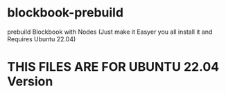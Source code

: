 # blockbook-prebuild
prebuild Blockbook with Nodes (Just make it Easyer you all install it and Requires Ubuntu 22.04)


# THIS FILES ARE FOR UBUNTU 22.04 Version

